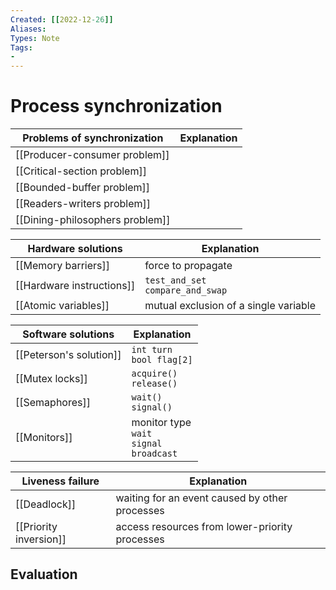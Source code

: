 ```yaml
---
Created: [[2022-12-26]]
Aliases: 
Types: Note
Tags: 
- 
---
```

# Process synchronization

| Problems of synchronization     | Explanation |
| ------------------------------- | ----------- |
| [[Producer-consumer problem]]   |             |
| [[Critical-section problem]]    |             |
| [[Bounded-buffer problem]]      |             |
| [[Readers-writers problem]]     |             |
| [[Dining-philosophers problem]] |             |

| Hardware solutions        | Explanation                           |
| ------------------------- | ------------------------------------- |
| [[Memory barriers]]       | force to propagate                    |
| [[Hardware instructions]] | `test_and_set`<br>`compare_and_swap`  |
| [[Atomic variables]]      | mutual exclusion of a single variable |

| Software solutions      | Explanation                                       |
| ----------------------- | ------------------------------------------------- |
| [[Peterson's solution]] | `int turn`<br>`bool flag[2]`                      |
| [[Mutex locks]]         | `acquire()`<br>`release()`                        |
| [[Semaphores]]          | `wait()`<br>`signal()`                            |
| [[Monitors]]            | monitor type<br>`wait`<br>`signal`<br>`broadcast` |

| Liveness failure       | Explanation                                    |
| ---------------------- | ---------------------------------------------- |
| [[Deadlock]]           | waiting for an event caused by other processes |
| [[Priority inversion]] | access resources from lower-priority processes |

## Evaluation

